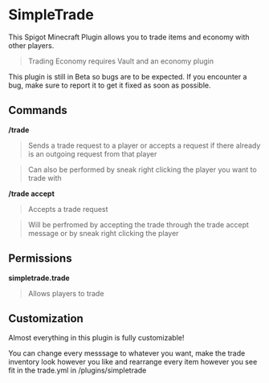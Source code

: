 # SimpleTrade
This Spigot Minecraft Plugin allows you to trade items and economy with other players.

> Trading Economy requires Vault and an economy plugin

This plugin is still in Beta so bugs are to be expected. If you encounter a bug, make sure to report it to get it fixed as soon as possible.

## Commands
**/trade <player>**
> Sends a trade request to a player or accepts a request if there already is an outgoing request from that player

> Can also be performed by sneak right clicking the player you want to trade with

**/trade accept <tradeUUID>**
> Accepts a trade request

> Will be perfromed by accepting the trade through the trade accept message or by sneak right clicking the player

## Permissions
**simpletrade.trade**
> Allows players to trade

## Customization
Almost everything in this plugin is fully customizable!

You can change every messsage to whatever you want, make the trade inventory look however you like and rearrange every item however you see fit in the trade.yml in /plugins/simpletrade
